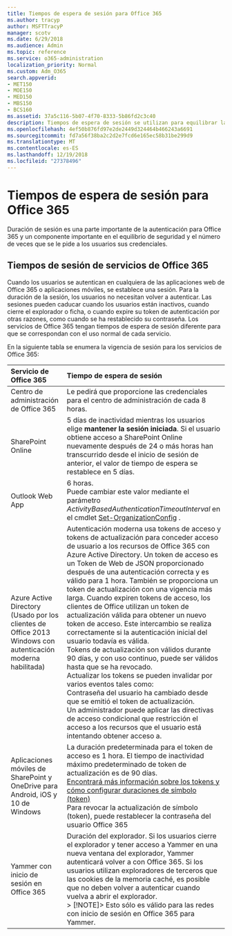 ```yaml
---
title: Tiempos de espera de sesión para Office 365
ms.author: tracyp
author: MSFTTracyP
manager: scotv
ms.date: 6/29/2018
ms.audience: Admin
ms.topic: reference
ms.service: o365-administration
localization_priority: Normal
ms.custom: Adm_O365
search.appverid:
- MET150
- MOE150
- MED150
- MBS150
- BCS160
ms.assetid: 37a5c116-5b07-4f70-8333-5b86fd2c3c40
description: Tiempos de espera de sesión se utilizan para equilibrar la seguridad y la facilidad de acceso en las aplicaciones cliente de Office 365.
ms.openlocfilehash: 4ef50b876fd97e2de2449d324464b466243a6691
ms.sourcegitcommit: fd7a56f38ba2c2d2e7fcd6e165ec58b31be299d9
ms.translationtype: MT
ms.contentlocale: es-ES
ms.lasthandoff: 12/19/2018
ms.locfileid: "27378496"
---
```

# <a name="session-timeouts-for-office-365"></a>Tiempos de espera de sesión para Office 365

Duración de sesión es una parte importante de la autenticación para Office 365 y un componente importante en el equilibrio de seguridad y el número de veces que se le pide a los usuarios sus credenciales.
  
## <a name="session-times-for-office-365-services"></a>Tiempos de sesión de servicios de Office 365

Cuando los usuarios se autentican en cualquiera de las aplicaciones web de Office 365 o aplicaciones móviles, se establece una sesión. Para la duración de la sesión, los usuarios no necesitan volver a autenticar. Las sesiones pueden caducar cuando los usuarios están inactivos, cuando cierre el explorador o ficha, o cuando expire su token de autenticación por otras razones, como cuando se ha restablecido su contraseña. Los servicios de Office 365 tengan tiempos de espera de sesión diferente para que se correspondan con el uso normal de cada servicio.
  
En la siguiente tabla se enumera la vigencia de sesión para los servicios de Office 365:
  
|**Servicio de Office 365**|**Tiempo de espera de sesión**|
|:-----|:-----|
|Centro de administración de Office 365  <br/> |Le pedirá que proporcione las credenciales para el centro de administración de cada 8 horas.  <br/> |
|SharePoint Online  <br/> |5 días de inactividad mientras los usuarios elige **mantener la sesión iniciada**. Si el usuario obtiene acceso a SharePoint Online nuevamente después de 24 o más horas han transcurrido desde el inicio de sesión de anterior, el valor de tiempo de espera se restablece en 5 días.<br/> |
|Outlook Web App  <br/> |6 horas.  <br/> Puede cambiar este valor mediante el parámetro _ActivityBasedAuthenticationTimeoutInterval_ en el cmdlet [Set-OrganizationConfig](https://go.microsoft.com/fwlink/p/?LinkId=615378) .  <br/> |
|Azure Active Directory  <br/> (Usado por los clientes de Office 2013 Windows con autenticación moderna habilitada)  <br/> | Autenticación moderna usa tokens de acceso y tokens de actualización para conceder acceso de usuario a los recursos de Office 365 con Azure Active Directory. Un token de acceso es un Token de Web de JSON proporcionado después de una autenticación correcta y es válido para 1 hora. También se proporciona un token de actualización con una vigencia más larga. Cuando expiren tokens de acceso, los clientes de Office utilizan un token de actualización válida para obtener un nuevo token de acceso. Este intercambio se realiza correctamente si la autenticación inicial del usuario todavía es válida.  <br/>  Tokens de actualización son válidos durante 90 días, y con uso continuo, puede ser válidos hasta que se ha revocado.  <br/>  Actualizar los tokens se pueden invalidar por varios eventos tales como:  <br/>  Contraseña del usuario ha cambiado desde que se emitió el token de actualización.  <br/>  Un administrador puede aplicar las directivas de acceso condicional que restricción el acceso a los recursos que el usuario está intentando obtener acceso a.  <br/> |
|Aplicaciones móviles de SharePoint y OneDrive para Android, iOS y 10 de Windows  <br/> |La duración predeterminada para el token de acceso es 1 hora. El tiempo de inactividad máximo predeterminado de token de actualización es de 90 días.<br/> [Encontrará más información sobre los tokens y cómo configurar duraciones de símbolo (token)](https://docs.microsoft.com/en-us/azure/active-directory/active-directory-configurable-token-lifetimes) <br/> Para revocar la actualización de símbolo (token), puede restablecer la contraseña del usuario Office 365  <br/> |
|Yammer con inicio de sesión en Office 365  <br/> |Duración del explorador. Si los usuarios cierre el explorador y tener acceso a Yammer en una nueva ventana del explorador, Yammer autenticará volver a con Office 365. Si los usuarios utilizan exploradores de terceros que las cookies de la memoria caché, es posible que no deben volver a autenticar cuando vuelva a abrir el explorador.<br/> > [!NOTE]> Esto sólo es válido para las redes con inicio de sesión en Office 365 para Yammer.           |
   

